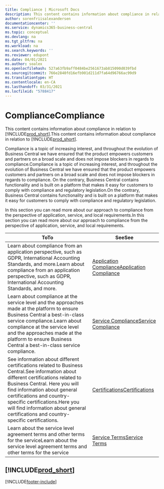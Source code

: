 ```yaml
---
title: Compliance | Microsoft Docs
description: This content contains information about compliance in relation to Business Central.
author: sorenfriisalexandersen
documentationcenter: ''
ms.service: dynamics365-business-central
ms.topic: conceptual
ms.devlang: na
ms.tgt_pltfrm: na
ms.workload: na
ms.search.keywords: ''
ms.reviewer: edupont
ms.date: 04/01/2021
ms.author: soalex
ms.openlocfilehash: 527a63fb9aff0484be2561673ab815090d039fbd
ms.sourcegitcommit: 766e2840fd16efb901d211d7fa64d96766ac99d9
ms.translationtype: HT
ms.contentlocale: en-CA
ms.lasthandoff: 03/31/2021
ms.locfileid: "5788417"
---
```

# <a name="compliance"></a><span data-ttu-id="cdcb5-103">Compliance</span><span class="sxs-lookup"><span data-stu-id="cdcb5-103">Compliance</span></span>

<span data-ttu-id="cdcb5-104">This content contains information about compliance in relation to [!INCLUDE[prod_short](../includes/prod_short.md)].</span><span class="sxs-lookup"><span data-stu-id="cdcb5-104">This content contains information about compliance in relation to [!INCLUDE[prod_short](../includes/prod_short.md)].</span></span>  

<span data-ttu-id="cdcb5-105">Compliance is a topic of increasing interest, and throughout the evolution of Business Central we have ensured that the product empowers customers and partners on a broad scale and does not impose blockers in regards to compliance.</span><span class="sxs-lookup"><span data-stu-id="cdcb5-105">Compliance is a topic of increasing interest, and throughout the evolution of Business Central we have ensured that the product empowers customers and partners on a broad scale and does not impose blockers in regards to compliance.</span></span> <span data-ttu-id="cdcb5-106">On the contrary, Business Central contains functionality and is built on a platform that makes it easy for customers to comply with compliance and regulatory legislation.</span><span class="sxs-lookup"><span data-stu-id="cdcb5-106">On the contrary, Business Central contains functionality and is built on a platform that makes it easy for customers to comply with compliance and regulatory legislation.</span></span>

<span data-ttu-id="cdcb5-107">In this section you can read more about our approach to compliance from the perspective of application, service, and local  requirements.</span><span class="sxs-lookup"><span data-stu-id="cdcb5-107">In this section you can read more about our approach to compliance from the perspective of application, service, and local  requirements.</span></span>

|<span data-ttu-id="cdcb5-108">**To**</span><span class="sxs-lookup"><span data-stu-id="cdcb5-108">**To**</span></span>|<span data-ttu-id="cdcb5-109">**See**</span><span class="sxs-lookup"><span data-stu-id="cdcb5-109">**See**</span></span>|  
|------------|-------------|  
|<span data-ttu-id="cdcb5-110">Learn about compliance from an application perspective, such as GDPR, International Accounting Standards, and more.</span><span class="sxs-lookup"><span data-stu-id="cdcb5-110">Learn about compliance from an application perspective, such as GDPR, International Accounting Standards, and more.</span></span>|[<span data-ttu-id="cdcb5-111">Application Compliance</span><span class="sxs-lookup"><span data-stu-id="cdcb5-111">Application Compliance</span></span>](compliance-application-compliance.md)|  
|<span data-ttu-id="cdcb5-112">Learn about compliance at the service level and the approaches made at the platform to ensure Business Central a best-in-class service compliance.</span><span class="sxs-lookup"><span data-stu-id="cdcb5-112">Learn about compliance at the service level and the approaches made at the platform to ensure Business Central a best-in-class service compliance.</span></span>|[<span data-ttu-id="cdcb5-113">Service Compliance</span><span class="sxs-lookup"><span data-stu-id="cdcb5-113">Service Compliance</span></span>](compliance-service-compliance.md)|  
|<span data-ttu-id="cdcb5-114">See information about different certifications related to Business Central.</span><span class="sxs-lookup"><span data-stu-id="cdcb5-114">See information about different certifications related to Business Central.</span></span> <span data-ttu-id="cdcb5-115">Here you will find information about general certifications and country-specific certifications.</span><span class="sxs-lookup"><span data-stu-id="cdcb5-115">Here you will find information about general certifications and country-specific certifications.</span></span>|[<span data-ttu-id="cdcb5-116">Certifications</span><span class="sxs-lookup"><span data-stu-id="cdcb5-116">Certifications</span></span>](compliance-certifications.md)|  
|<span data-ttu-id="cdcb5-117">Learn about the service level agreement terms and other terms for the service</span><span class="sxs-lookup"><span data-stu-id="cdcb5-117">Learn about the service level agreement terms and other terms for the service</span></span>|[<span data-ttu-id="cdcb5-118">Service Terms</span><span class="sxs-lookup"><span data-stu-id="cdcb5-118">Service Terms</span></span>](compliance-service-compliance.md#service-terms)|  

## [!INCLUDE[prod_short](../includes/free_trial_md.md)]  


[!INCLUDE[footer-include](../includes/footer-banner.md)]